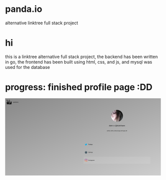 # panda.io
alternative linktree full stack project

# hi
this is a linktree alternative full stack project, the backend has been written in go, the frontend has been built using html, css, and js, and mysql was used for the database



# progress: finished profile page :DD
![progress](https://github.com/dutchaen/panda.io/blob/main/progress.png?raw=true)
